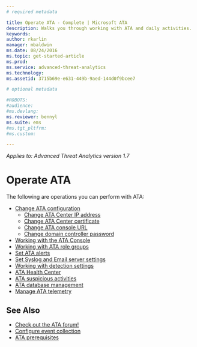 ```yaml
---
# required metadata

title: Operate ATA - Complete | Microsoft ATA
description: Walks you through working with ATA and daily activities.
keywords:
author: rkarlin
manager: mbaldwin
ms.date: 08/24/2016
ms.topic: get-started-article
ms.prod:
ms.service: advanced-threat-analytics
ms.technology:
ms.assetid: 3715b69e-e631-449b-9aed-144d0f9bcee7

# optional metadata

#ROBOTS:
#audience:
#ms.devlang:
ms.reviewer: bennyl
ms.suite: ems
#ms.tgt_pltfrm:
#ms.custom:

---
```


*Applies to: Advanced Threat Analytics version 1.7*



# Operate ATA

The following are operations you can perform with ATA:

- [Change ATA configuration](modifying-ata-configuration.md)
  - [Change ATA Center IP address](modifying-ata-config-centerip.md)
  - [Change ATA Center certificate](modifying-ata-config-centercert.md)
  - [Change ATA console URL](modifying-ata-config-consoleurl.md)
  - [Change domain controller password](modifying-ata-config-dcpassword.md)
- [Working with the ATA Console](working-with-ata-console.md)
- [Working with ATA role groups](ata-role-groups.md)
- [Set ATA alerts](setting-ata-alerts.md)
- [Set Syslog and Email server settings](setting-syslog-email-server-settings.md)
- [Working with detection settings](working-with-detection-settings.md)
- [ATA Health Center](ata-health-center.md)
- [ATA suspicious activities](working-with-suspicious-activities.md)
- [ATA database management](ata-database-management.md)
- [Manage ATA telemetry](manage-telemetry-settings.md)


## See Also

- [Check out the ATA forum!](https://aka.ms/ata-forum)
- [Configure event collection](configure-event-collection.md)
- [ATA prerequisites](/advanced-threat-analytics/plan-design/ata-prerequisites)

